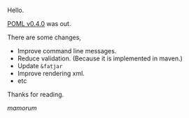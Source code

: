 Hello.

[POML v0.4.0](https://github.com/mamorum/poml/releases/tag/v0.4.0) was out.

There are some changes, 

- Improve command line messages.
- Reduce validation. (Because it is implemented in maven.)
- Update `&fatjar`
- Improve rendering xml.
- etc

Thanks for reading.

_mamorum_